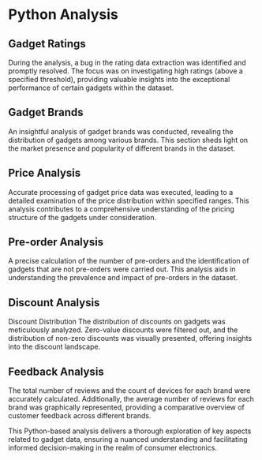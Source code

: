 # Python Analysis

## Gadget Ratings
During the analysis, a bug in the rating data extraction was identified and promptly resolved. The focus was on investigating high ratings (above a specified threshold), providing valuable insights into the exceptional performance of certain gadgets within the dataset.

## Gadget Brands
An insightful analysis of gadget brands was conducted, revealing the distribution of gadgets among various brands. This section sheds light on the market presence and popularity of different brands in the dataset.

## Price Analysis
Accurate processing of gadget price data was executed, leading to a detailed examination of the price distribution within specified ranges. This analysis contributes to a comprehensive understanding of the pricing structure of the gadgets under consideration.

## Pre-order Analysis
A precise calculation of the number of pre-orders and the identification of gadgets that are not pre-orders were carried out. This analysis aids in understanding the prevalence and impact of pre-orders in the dataset.

## Discount Analysis
Discount Distribution
The distribution of discounts on gadgets was meticulously analyzed. Zero-value discounts were filtered out, and the distribution of non-zero discounts was visually presented, offering insights into the discount landscape.

## Feedback Analysis
The total number of reviews and the count of devices for each brand were accurately calculated. Additionally, the average number of reviews for each brand was graphically represented, providing a comparative overview of customer feedback across different brands.

This Python-based analysis delivers a thorough exploration of key aspects related to gadget data, ensuring a nuanced understanding and facilitating informed decision-making in the realm of consumer electronics.
